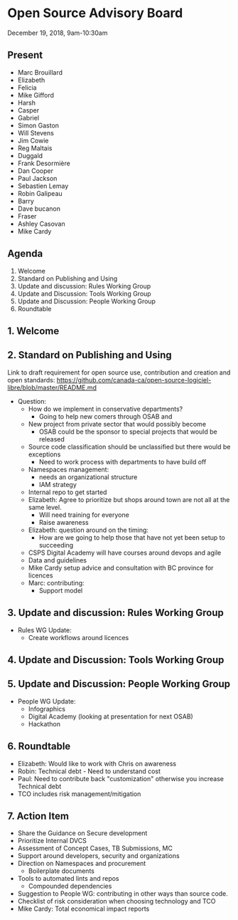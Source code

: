 # Open Source Advisory Board

December 19, 2018, 9am-10:30am

## Present

* Marc Brouillard
* Elizabeth
* Felicia
* Mike Gifford
* Harsh
* Casper
* Gabriel
* Simon Gaston
* Will Stevens
* Jim Cowie
* Reg Maltais
* Duggald
* Frank Desormière
* Dan Cooper
* Paul Jackson
* Sebastien Lemay
* Robin Galipeau
* Barry
* Dave bucanon
* Fraser
* Ashley Casovan
* Mike Cardy

## Agenda
1. Welcome
2. Standard on Publishing and Using
3. Update and discussion: Rules Working Group
4. Update and Discussion: Tools Working Group
5. Update and Discussion: People Working Group
6. Roundtable

## 1. Welcome

## 2. Standard on Publishing and Using

Link to draft requirement for open source use, contribution and creation and open standards: https://github.com/canada-ca/open-source-logiciel-libre/blob/master/README.md

* Question:
  * How do we implement in conservative departments?
    * Going to help new comers through OSAB and
  * New project from private sector that would possibly become
    * OSAB could be the sponsor to special projects that would be released
  * Source code classification should be unclassified but there would be exceptions
    * Need to work process with departments to have build off
  * Namespaces management:
    * needs an organizational structure
    * IAM strategy
  * Internal repo to get started
  * Elizabeth: Agree to prioritize but shops around town are not all at the same level.
    * Will need training for everyone
    * Raise awareness
  * Elizabeth: question around on the timing:
    * How are we going to help those that have not yet been setup to succeeding
  * CSPS Digital Academy will have courses around devops and agile
  * Data and guidelines
  * Mike Cardy setup advice and consultation with BC province for licences
  * Marc: contributing:
    * Support model

## 3. Update and discussion: Rules Working Group

* Rules WG Update:
  * Create workflows around licences

## 4. Update and Discussion: Tools Working Group

## 5. Update and Discussion: People Working Group

* People WG Update:
  * Infographics
  * Digital Academy (looking at presentation for next OSAB)
  * Hackathon

## 6. Roundtable

* Elizabeth: Would like to work with Chris on awareness
* Robin: Technical debt - Need to understand cost
* Paul: Need to contribute back "customization" otherwise you increase Technical debt
* TCO includes risk management/mitigation

## 7. Action Item

* Share the Guidance on Secure development
* Prioritize Internal DVCS
* Assessment of Concept Cases, TB Submissions, MC
* Support around developers, security and organizations
* Direction on Namespaces and procurement
  * Boilerplate documents
* Tools to automated lints and repos
  * Compounded dependencies
* Suggestion to People WG: contributing in other ways than source code.
* Checklist of risk consideration when choosing technology and TCO
* Mike Cardy: Total economical impact reports
